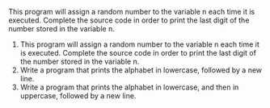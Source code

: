 This program will assign a random number to the variable n each time it is executed. Complete the source code in order to print the last digit of the number stored in the variable n.
1. This program will assign a random number to the variable n each time it is executed. Complete the source code in order to print the last digit of the number stored in the variable n.
2. Write a program that prints the alphabet in lowercase, followed by a new line.
3. Write a program that prints the alphabet in lowercase, and then in uppercase, followed by a new line.
